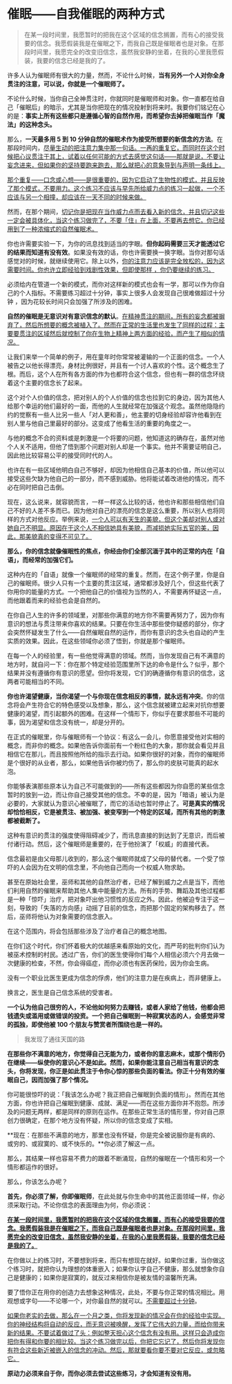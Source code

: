 # 催眠——自我催眠的两种方式

> 在某一段时间里，我愿暂时的把我在这个区域的信念搁置，而有心的接受我要的信念。我愿假装我是在催眠之下，而我自己既是催眠者也是对象。在那段时间里，我愿完全的改变旧信念，虽然我安静的坐着，在我的心里我愿假装，我要的信念已经是我的了。

许多人认为催眠师有很大的力量，然而，不论什么时候，**当有另外一个人对你全身贯注的注意，可以说，你就是一个催眠师了。**

不论什么时候，当你自己全神贯注时，你就同时是催眠师和对象。你一直都在给自己「催眠后」的暗示，尤其是当你把现在的情况投射到将来时。我要你们铭记在心的是：**事实上所有这些都只是遵循心智的自然作用，而希望你去掉把催眠当作「魔法」的这种念头。**

那么，**一天最多用 5 到 10 分钟自然的催眠术作为接受所想要的新信念的方法**。在那段时间内，<u>尽量生动的把注意力集中那一句话。一再的重复它，而同时在这个时候把心议贯注于其上，试着以任何可能的方式去感觉这句话——那就是说，不要让妄念进来，但如果你的坚持要跑来跑去，那么就把心的意象导到与声明一条线上。</u>

<u>那个重复——口念或心想——是很重要的，因为它启动了生物性的模式，并且反映了那个模式，不要用力。这个练习不应该与早先所给威力点的练习一起做，一个不应该与另一个相撞，却应该在一天不同的时候来做。</u>

然而，在那个期间，<u>切记你是把现在当作威力点而去看入新的信念，并且切记这些一定会被具体化，当这个练习做完了，不要「住」在上面，不要再去想它。你已经用到了一种浓缩式的自然催眠术。</u>

你也许需要实验一下，为你的讯息找到适当的字眼。**但你起码需要三天才能透过它的结果而知道有没有效**。如果没有效的话，你也许需要换一换字眼。当你对那句话感觉对的时候，就继续使用它。除上以外，<u>你的注意力应该是完全放松的，因为这需要时间。你也许立即经验到戏剧性效果，但即使那样 ，你仍要继续的练习。</u>

必须给内在管道一个新的模式，而你对这样新的模式也会有一学，那可以作为你自己的个人指标。不需要练习超过十分钟，事实上很多人会发现自己很难做超过十分钟 ，因为花较长时间只会加强了所涉及的困难。

**自然的催眠是无意识对有意识信念的默认**。<u>在精神贯注的期间，所有的妄念都被摒弃了，然后所想要的概念被植入了。然而在正常的生活里也发生了同样的过程：主要要贯注的区域然后就控制了你在生物上精神上两方面的经验，而产生了相似的情况。</u>

让我们来举一个简单的例子，用在童年时你常常被灌输的一个正面的信念。一个人被告之以他长得漂亮，身材比例很好，并且有一个讨人喜欢的个性。这个概念生了根。而后，这个人在所有各方面的作为也都符合这个信念，但也有一群的信念环绕着这个主要的信念长了起来。

这个对个人价值的信念，把对别人的个人价值的信念也拉到它的身边，因为其他人给那个幸运的他们最好的一面，而他的人生就经常在加强这个观念。虽然他隐隐约约的觉察有一些人比另一些人「对人更和善」，他主要的切身经验却容许他看到在别人里与他自己里最好的部分。这变成了他看生活的重要的角度之一。

与他的概念不合的资料或是刺激是一个将要的问题，他知道这的确存在，虽然对他个人关不适用，但他了悟到那个问题对别人却是一个事实。他并不需要证明自己，因此他比较容易公平的接受同时代的人。

也许在有一些区域他明白自己不够好，却因为他相信自己基本的价值，所以他可以接受这些欠缺为他自己的一部分，而不感到威胁。他将能试着改进他的情况，而不必在同时把自己击倒。

现在，这么说来，就容貌而言，一样一样这么比较的话，他也许和那些相信他们自己不好的人差不多而已。因为他对自己的漂亮的信念是这么重要，所以别人也将同样的方式对他反应。举例来说，<u>一个人可以有天生的美貌，但这个美却对别人或对她自己不明显。原因在于这个人不相信她具有美貌，而减损她实际五官的美，因此，那美貌真的变得不可见了。</u>

**那么，你的信念就像催眠性的焦点，你经由你们全部沉湎于其中的正常的内在「自语」，而经常的加强它们。**

这种内在的「自语」就像一个催眠师的经常的重复。然而，在这个例子里，你是自己的催眠师。很少人只有一个主要的贯注区域，通常都涉及好几个，但这些代表了你用你的能量的方式。一个把他自己的价值视为当然的人，不需要再怀疑这一点，而他跟着而来的经验也会是自然的。

在你自己人生的许多的领域里，对那些你满意的地方你不需要再努力了，因为你有意识的想法与贯注带来你喜欢的结果。只要在你生活中那些使你疑惑的部分，你才会突然怀疑发生了什么——自然催眠自然的运作，而你有意识的念头也自动的产生实质的效果。因此，在这些领域你必须了悟到，你就是那个催眠师。

在每一个人的经验里，有一些他觉得满意的领域。然而，当你发现自己有不满意的地方时，就自问一下：你在那个特定经验范围里所下达的命令是什么？似乎，那个结果并没有遵循你有意识的愿望。但你将发现，它们的确遵循你有意识的信念，这两者可能相当的不同。

**你也许渴望健康，当你渴望一个与你现在信念相反的事情，就永远有冲突**。你的信念将会产生符合它的特色感受以及想象，那么，这个信念就被建立起来对抗你想要健康的渴望，而引起额外的困难。在这样一个情形下，你似乎在要求那些不可能的事，因为渴望和信念没有统一，却是分开的。

在正式的催眠里，你与催眠师有一个协议：有这么一会儿，你愿意接受他对实相的概念，而非你的概念。如果他告诉你面前有一个粉红色的大象，那你就会看见并且相信它在那儿，而且按照他所给的指示去行动。如果你很好的对象，而你的催眠师是个很好的从业者，那么，如果他告诉你被灼伤了，那么你的皮肤可能真的起水泡。

你能够表演那些原本认为自己不可能做到的——所有这些都因为你自愿的某些信念暂时的放到一边，而让你自己接受其他的信念。不幸的是，因为「暗语」被认为是必要的，大家就认为意识心被催眠了，而它的活动也暂时停止了。**可是真实的情况却恰恰相反，它是被贯注、被加强、被变窄到一个特定的区域，而所有其他的刺激都被截断了。**

这种有意识的贯注的强度使得阻碍减少了，而讯息直接的到达到了无意识，而后被付诸行动。然后，这个催眠师是重要的，在于他扮演了「权威」的直接代表。

信念最初是由父母那儿收到的，那么这个催眠师就成了父母的替代者。一个受了惊吓的人会因为在文明的信念里，不向他自己而向一个权威人物求助。

甚至在原始社会里，巫师和其他的自然治疗者，已经了解到威力之点是当下，而他们利用自然的催眠来帮助其他人集中能量的方法。所有的手势、舞蹈及其他过程都是一种「惊吓」治疗，把对象吓出他习惯性的反应之外。因此，他被迫专注于这一刻，导致的「失落的方向感」动摇了目前的信念，而把那个固定的架构移去了。然后，巫师将他认为对象需要的信念嵌入。

在这个范围内，将会包括那些涉及了治疗者自己的概念地图。

在你们这个时代，你们怀着极大的优越感来看原始的文化，而严苛的批判你们认为被巫术控制的村民。透过广告，你们的医生使得你们每个人相信必须六个月去做一次健康的检查，不然，你会得癌症，而你必须也有医药保险，因为你会生病。

没有一个职业比医生更成为信念的俘虏，他们的注意力是在疾病上，而非健康上。

换言之，医生是自己信念系统的受害者。

**一个认为他自己很穷的人，不论他如何努力去赚钱，或者人家给了他钱，他都会把钱遗失或滥用或做错误的投资。一个把自己催眠到一种寂寞状态的人，会感觉非常的孤独，即使他被 100 个朋友与赞赏者所围绕也是一样的。**

> 我发现了通往天国的路

**在那些你不满意的地方，你觉得自己无能为力，或者你的意志麻木，或那个情形仍在继续——纵使你的意识心不是如此。然而，如果你能注意自己相当有意识的念头，你将发现，你正是如此贯注于令你心惊的那些负面的看法。你正十分有效的催眠自己，因而加强了那个情况。**

你可能很惊吓的说：「我该怎么办呢？我正把自己催眠到负面的情形」。然而在其他方面，你也许把自己催眠到健康、成就、满足——而在这些方面你并不抱怨。所涉及的问题无两样，都是同样的原则在运作。在那些正常生活的情形里，你对自己原创力很确定，在那个地方没有怀疑，所以你的信念变成了实相。

**现在：在那些不满意的地方，那里也没有怀疑，你是完全被说服你是有病的、或穷的、或寂寞的、或不快乐的。**你必须了解这一点。

那么，其结果一样也容易不费力的跟着不断涌现，自然的催眠在一个情形和另一个情形都运作的很好。

那么，你该怎么办呢？

**首先，你必须了解，你即催眠师**，在此处就与你生命中的其他正面领域一样，你必须采取行动。不论你信念的表面理由为何，你必须说：

<u>**在某一段时间里，我愿暂时的把我在这个区域的信念搁置，而有心的接受我要的信念。我愿假装我是在催眠之下，而我自己既是催眠者也是对象。在那段时间里，我愿完全的改变旧信念，虽然我安静的坐着，在我的心里我愿假装，我要的信念已经是我的了。**</u>

在你做以上的练习时，不要想到将来，而只有想现在就好。如果你过重，当你做这个练习时，就把你认为理想的体重嵌入；如果你认字自己不健康，那么就想象你自己是健康的；如果你是寂寞的，就反过来相信你是被友情的温馨所充满。

要了悟你正在用你的创造力去想象这种情况，此处，不要与你正常的情况相比。用观想或字句——不论哪一个，对你最自然的就可以。<u>不需要超过十分钟</u>。

<u>如果你老实的去做，那么在一个月之类，你将发现新的情况会在你的经验中实现。你的神经结构将自动的反应，而无意识被唤醒，发挥了它伟大的力量，而给你带来新的结果。不要试着做过了头：例如整天担心这个信念有没有用。这样只会造成你把你有得和你要的相比较。当这个练习做完以后，你把它忘记了，然后你将发现你有符合这些新近被嵌入的信念的冲动。然后，那就要看你要不要对它反应，或忽略它。</u>

**原动力必须来自于你，而你必须去尝试这些练习，才会知道有没有用。**

